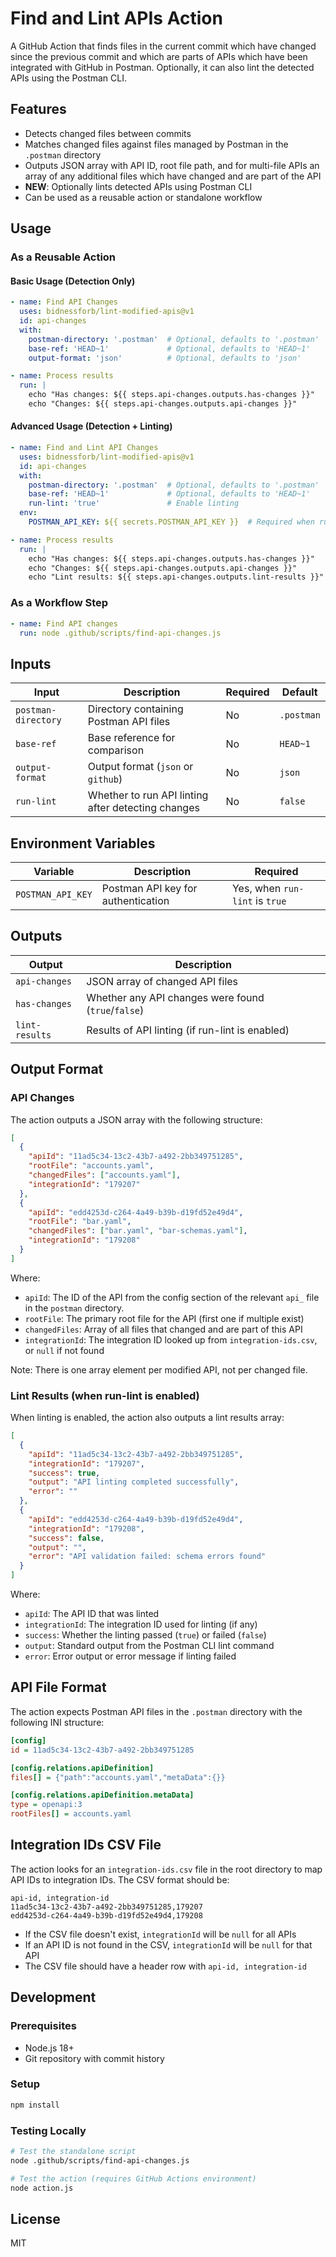 # Find and Lint APIs Action

A GitHub Action that finds files in the current commit which have changed since the previous commit and which are parts of APIs which have been integrated with GitHub in Postman. Optionally, it can also lint the detected APIs using the Postman CLI.

## Features

- Detects changed files between commits
- Matches changed files against files managed by Postman in the `.postman` directory
- Outputs JSON array with API ID, root file path, and for multi-file APIs an array of any additional files which have changed and are part of the API
- **NEW**: Optionally lints detected APIs using Postman CLI
- Can be used as a reusable action or standalone workflow

## Usage

### As a Reusable Action

#### Basic Usage (Detection Only)
```yaml
- name: Find API Changes
  uses: bidnessforb/lint-modified-apis@v1
  id: api-changes
  with:
    postman-directory: '.postman'  # Optional, defaults to '.postman'
    base-ref: 'HEAD~1'             # Optional, defaults to 'HEAD~1'
    output-format: 'json'          # Optional, defaults to 'json'

- name: Process results
  run: |
    echo "Has changes: ${{ steps.api-changes.outputs.has-changes }}"
    echo "Changes: ${{ steps.api-changes.outputs.api-changes }}"
```

#### Advanced Usage (Detection + Linting)
```yaml
- name: Find and Lint API Changes
  uses: bidnessforb/lint-modified-apis@v1
  id: api-changes
  with:
    postman-directory: '.postman'  # Optional, defaults to '.postman'
    base-ref: 'HEAD~1'             # Optional, defaults to 'HEAD~1'
    run-lint: 'true'               # Enable linting
  env:
    POSTMAN_API_KEY: ${{ secrets.POSTMAN_API_KEY }}  # Required when run-lint is true

- name: Process results
  run: |
    echo "Has changes: ${{ steps.api-changes.outputs.has-changes }}"
    echo "Changes: ${{ steps.api-changes.outputs.api-changes }}"
    echo "Lint results: ${{ steps.api-changes.outputs.lint-results }}"
```

### As a Workflow Step

```yaml
- name: Find API changes
  run: node .github/scripts/find-api-changes.js
```

## Inputs

| Input | Description | Required | Default |
|-------|-------------|----------|---------|
| `postman-directory` | Directory containing Postman API files | No | `.postman` |
| `base-ref` | Base reference for comparison | No | `HEAD~1` |
| `output-format` | Output format (`json` or `github`) | No | `json` |
| `run-lint` | Whether to run API linting after detecting changes | No | `false` |

## Environment Variables

| Variable | Description | Required |
|----------|-------------|----------|
| `POSTMAN_API_KEY` | Postman API key for authentication | Yes, when `run-lint` is `true` |

## Outputs

| Output | Description |
|--------|-------------|
| `api-changes` | JSON array of changed API files |
| `has-changes` | Whether any API changes were found (`true`/`false`) |
| `lint-results` | Results of API linting (if run-lint is enabled) |

## Output Format

### API Changes
The action outputs a JSON array with the following structure:

```json
[
  {
    "apiId": "11ad5c34-13c2-43b7-a492-2bb349751285",
    "rootFile": "accounts.yaml",
    "changedFiles": ["accounts.yaml"],
    "integrationId": "179207"
  },
  {
    "apiId": "edd4253d-c264-4a49-b39b-d19fd52e49d4",
    "rootFile": "bar.yaml",
    "changedFiles": ["bar.yaml", "bar-schemas.yaml"],
    "integrationId": "179208"
  }
]
```

Where:
- `apiId`: The ID of the API from the config section of the relevant `api_` file in the `postman` directory.
- `rootFile`: The primary root file for the API (first one if multiple exist)
- `changedFiles`: Array of all files that changed and are part of this API
- `integrationId`: The integration ID looked up from `integration-ids.csv`, or `null` if not found

Note: There is one array element per modified API, not per changed file.

### Lint Results (when run-lint is enabled)
When linting is enabled, the action also outputs a lint results array:

```json
[
  {
    "apiId": "11ad5c34-13c2-43b7-a492-2bb349751285",
    "integrationId": "179207",
    "success": true,
    "output": "API linting completed successfully",
    "error": ""
  },
  {
    "apiId": "edd4253d-c264-4a49-b39b-d19fd52e49d4",
    "integrationId": "179208",
    "success": false,
    "output": "",
    "error": "API validation failed: schema errors found"
  }
]
```

Where:
- `apiId`: The API ID that was linted
- `integrationId`: The integration ID used for linting (if any)
- `success`: Whether the linting passed (`true`) or failed (`false`)
- `output`: Standard output from the Postman CLI lint command
- `error`: Error output or error message if linting failed

## API File Format

The action expects Postman API files in the `.postman` directory with the following INI structure:

```ini
[config]
id = 11ad5c34-13c2-43b7-a492-2bb349751285

[config.relations.apiDefinition]
files[] = {"path":"accounts.yaml","metaData":{}}

[config.relations.apiDefinition.metaData]
type = openapi:3
rootFiles[] = accounts.yaml
```

## Integration IDs CSV File

The action looks for an `integration-ids.csv` file in the root directory to map API IDs to integration IDs. The CSV format should be:

```csv
api-id, integration-id
11ad5c34-13c2-43b7-a492-2bb349751285,179207
edd4253d-c264-4a49-b39b-d19fd52e49d4,179208
```

- If the CSV file doesn't exist, `integrationId` will be `null` for all APIs
- If an API ID is not found in the CSV, `integrationId` will be `null` for that API
- The CSV file should have a header row with `api-id, integration-id`

## Development

### Prerequisites

- Node.js 18+
- Git repository with commit history

### Setup

```bash
npm install
```

### Testing Locally

```bash
# Test the standalone script
node .github/scripts/find-api-changes.js

# Test the action (requires GitHub Actions environment)
node action.js
```

## License

MIT
